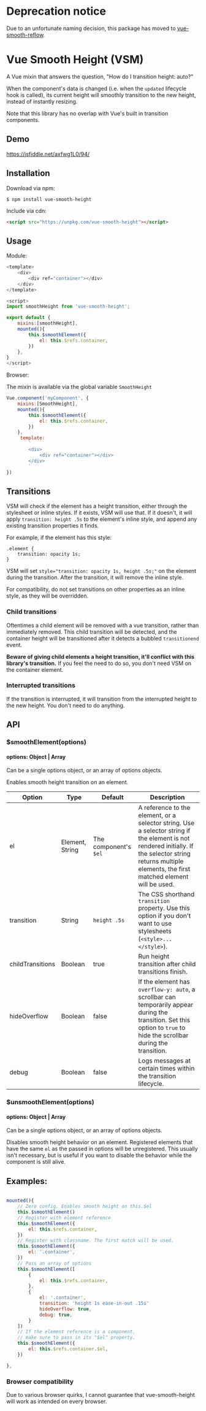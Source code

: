 # Deprecation notice

Due to an unfortunate naming decision, this package has moved to [vue-smooth-reflow](https://github.com/guanzo/vue-smooth-reflow).


# Vue Smooth Height (VSM)
A Vue mixin that answers the question, "How do I transition height: auto?"

When the component's data is changed (i.e. when the `updated` lifecycle hook is called), its current height will smoothly transition to the new height, instead of instantly resizing.

Note that this library has no overlap with Vue's built in transition components.

## Demo
https://jsfiddle.net/axfwg1L0/94/

## Installation

Download via npm:
```shell
$ npm install vue-smooth-height
```

Include via cdn:
```html
<script src="https://unpkg.com/vue-smooth-height"></script>
```

## Usage

Module:

```javascript
<template>
    <div>
        <div ref="container"></div>
    </div>
</template>

<script>
import smoothHeight from 'vue-smooth-height';

export default {
    mixins:[smoothHeight],
    mounted(){
        this.$smoothElement({
            el: this.$refs.container,
        })
    },
}
</script>
```

Browser:

The mixin is available via the global variable `SmoothHeight`

```javascript
Vue.component('myComponent', {
    mixins:[SmoothHeight],
    mounted(){
        this.$smoothElement({
            el: this.$refs.container,
        })
    },
     template:
        `
        <div>
            <div ref="container"></div>
        </div>
        `
})
```

## Transitions
VSM will check if the element has a height transition, either through the stylesheet or inline styles. If it exists, VSM will use that. If it doesn't, it will apply `transition: height .5s` to the element's inline style, and append any existing transition properties it finds.

For example, if the element has this style:

```
.element {
    transition: opacity 1s;
}
```

VSM will set ```style="transition: opacity 1s, height .5s;"``` on the element during the transition. After the transition, it will remove the inline style.

For compatibility, do not set transitions on other properties as an inline style, as they will be overridden.

### Child transitions
Oftentimes a child element will be removed with a vue transition, rather than immediately removed. This child transition will be detected, and the container height will be transitioned after it detects a bubbled `transitionend` event.

**Beware of giving child elements a height transition, it'll conflict with this library's transition.** If you feel the need to do so, you don't need VSM on the container element.

### Interrupted transitions
If the transition is interrupted, it will transition from the interrupted height to the new height. You don't need to do anything.

## API
### $smoothElement(options)
#### options: Object | Array

Can be a single options object,
or an array of options objects.

Enables smooth height transition on an element.


**Option**|**Type**|**Default**|**Description**
-----|-----|-----|-----
el|Element, String|The component's `$el`|A reference to the element, or a selector string. Use a selector string if the element is not rendered initially. If the selector string returns multiple elements, the first matched element will be used.
transition|String|<nobr>`height .5s`</nobr>| The CSS shorthand `transition` property. Use this option if you don't want to use stylesheets (`<style>...</style>`).
childTransitions|Boolean|true|Run height transition after child transitions finish.
hideOverflow|Boolean|false|If the element has `overflow-y: auto`, a scrollbar can temporarily appear during the transition. Set this option to `true` to hide the scrollbar during the transition.
debug|Boolean|false|Logs messages at certain times within the transition lifecycle.


### $unsmoothElement(options)
#### options: Object | Array

Can be a single options object,
or an array of options objects.

Disables smooth height behavior on an element. Registered elements that have the same `el` as the passed in options will be unregistered. This usually isn't necessary, but is useful if you want to disable the behavior while the component is still alive.

## Examples:


```javascript

mounted(){
    // Zero config. Enables smooth height on this.$el
    this.$smoothElement()
    // Register with element reference
    this.$smoothElement({
        el: this.$refs.container,
    })
    // Register with classname. The first match will be used.
    this.$smoothElement({
        el: '.container',
    })
    // Pass an array of options
    this.$smoothElement([
        {
            el: this.$refs.container,
        },
        {
            el: '.container',
            transition: 'height 1s ease-in-out .15s'
            hideOverflow: true,
            debug: true,
        }
    ])
    // If the element reference is a component,
    // make sure to pass in its "$el" property.
    this.$smoothElement({
        el: this.$refs.container.$el,
    })

},

```

### Browser compatibility
Due to various browser quirks, I cannot guarantee that vue-smooth-height will work as intended on every browser.
